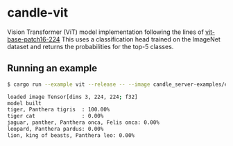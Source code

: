 # candle-vit

Vision Transformer (ViT) model implementation following the lines of
[vit-base-patch16-224](https://huggingface.co/google/vit-base-patch16-224)
This uses a classification head trained on the ImageNet dataset and returns the
probabilities for the top-5 classes.

## Running an example

```bash
$ cargo run --example vit --release -- --image candle_server-examples/examples/yolo-v8/assets/bike.jpg

loaded image Tensor[dims 3, 224, 224; f32]
model built
tiger, Panthera tigris  : 100.00%
tiger cat               : 0.00%
jaguar, panther, Panthera onca, Felis onca: 0.00%
leopard, Panthera pardus: 0.00%
lion, king of beasts, Panthera leo: 0.00%
```

